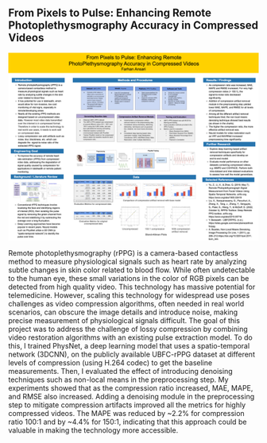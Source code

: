 ## From Pixels to Pulse: Enhancing Remote Photoplethysmography Accuracy in Compressed Videos

![cover image](/images/poster3.png)

Remote photoplethysmography (rPPG) is a camera-based contactless method to measure physiological signals such as heart rate by analyzing subtle changes in skin color related to blood flow. While often undetectable to the human eye, these small variations in the color of RGB pixels can be detected from high quality video. This technology has massive potential for telemedicine.  However, scaling this technology for widespread use poses challenges as video compression algorithms, often needed in real world scenarios, can obscure the image details and introduce noise, making precise measurement of physiological signals difficult. The goal of this project was to address the challenge of lossy compression by combining video restoration algorithms with an existing pulse extraction model. To do this, I trained PhysNet, a deep learning model that uses a spatio-temporal network (3DCNN), on the publicly available UBFC-rPPG dataset at different levels of compression (using H.264 codec) to get the baseline measurements. Then, I evaluated the effect of introducing denoising techniques such as non-local means in the preprocessing step. My experiments showed that as the compression ratio increased, MAE, MAPE, and RMSE also increased. Adding a denoising module in the preprocessing step to mitigate compression artifacts improved all the metrics for highly compressed videos. The MAPE was reduced by ~2.2% for compression ratio 100:1 and by ~4.4% for 150:1, indicating that this approach could be valuable in making the technology more accessible.
